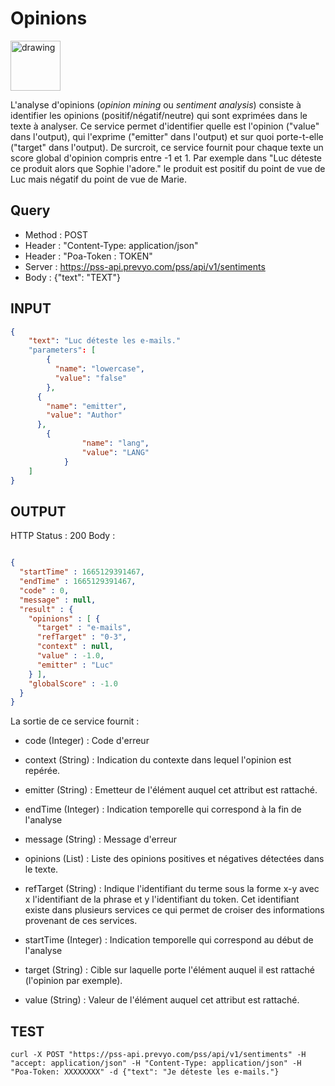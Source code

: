 Opinions
==

<img src="../images/ic_pss_sentiment.png" alt="drawing" width="80"/>

L'analyse d'opinions (<i>opinion mining</i> ou <i>sentiment analysis</i>) consiste à identifier les opinions (positif/négatif/neutre) 
qui sont exprimées dans le texte à analyser. Ce service permet d'identifier quelle est l'opinion ("value" dans l'output), qui l'exprime ("emitter" dans l'output) et sur quoi porte-t-elle ("target" dans l'output). De surcroit, ce service fournit pour chaque texte un score global d'opinion compris entre -1 et 1. Par exemple dans "Luc déteste ce produit alors que Sophie l'adore." le produit est positif du point de vue de Luc mais négatif du point de vue de Marie.

Query
--
* Method : POST
* Header : "Content-Type: application/json"
* Header : "Poa-Token : TOKEN"
* Server : https://pss-api.prevyo.com/pss/api/v1/sentiments
* Body : {"text": "TEXT"}

INPUT
--

```JSON
{
    "text": "Luc déteste les e-mails."
    "parameters": [
        {
          "name": "lowercase",
          "value": "false"
        },
      {
        "name": "emitter",
        "value": "Author"
      },
        {
			    "name": "lang",
			    "value": "LANG"
		    }
    ]
}
```


OUTPUT
--

HTTP Status : 200
Body :

```JSON

{
  "startTime" : 1665129391467,
  "endTime" : 1665129391467,
  "code" : 0,
  "message" : null,
  "result" : {
    "opinions" : [ {
      "target" : "e-mails",
      "refTarget" : "0-3",
      "context" : null,
      "value" : -1.0,
      "emitter" : "Luc"
    } ],
    "globalScore" : -1.0
  }
}
```

La sortie de ce service fournit :

* code (Integer) : Code d'erreur

* context (String) : Indication du contexte dans lequel l'opinion est repérée.

* emitter (String) : Emetteur de l'élément auquel cet attribut est rattaché. 

* endTime (Integer) : Indication temporelle qui correspond à la fin de l'analyse

* message (String) : Message d'erreur

* opinions (List) : Liste des opinions positives et négatives détectées dans le texte.

* refTarget (String) : Indique l'identifiant du terme sous la forme x-y avec x l'identifiant de la phrase et y l'identifiant du token. Cet identifiant existe dans plusieurs services ce qui permet de croiser des informations provenant de ces services.

* startTime (Integer) : Indication temporelle qui correspond au début de l'analyse

* target (String) : Cible sur laquelle porte l'élément auquel il est rattaché (l'opinion par exemple).

* value (String) : Valeur de l'élément auquel cet attribut est rattaché.


TEST
--

`curl -X POST "https://pss-api.prevyo.com/pss/api/v1/sentiments" -H "accept: application/json" -H "Content-Type: application/json" -H "Poa-Token: XXXXXXXX" -d {"text": "Je déteste les e-mails."}` 

